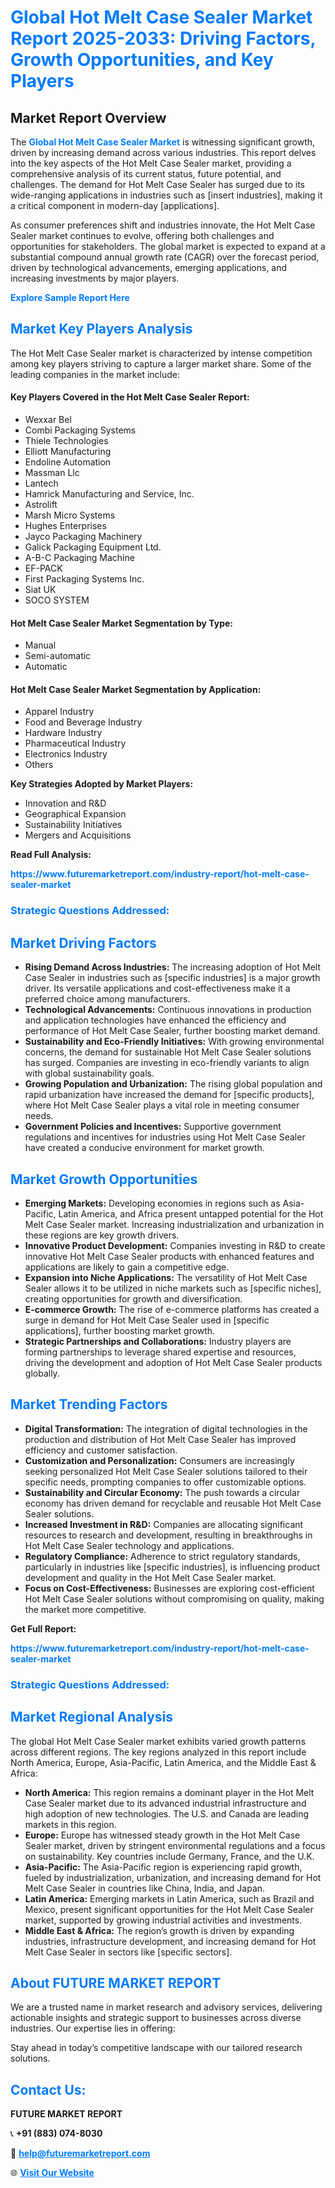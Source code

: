 <h1 style="color: #007BFF;">Global Hot Melt Case Sealer Market Report 2025-2033: Driving Factors, Growth Opportunities, and Key Players</h1>

<section id="overview">
<h2>Market Report Overview</h2>
<p>The <a href="https://www.futuremarketreport.com/industry-report/hot-melt-case-sealer-market" style="color: #007BFF; text-decoration: none;"><strong>Global Hot Melt Case Sealer Market</strong></a> is witnessing significant growth, driven by increasing demand across various industries. This report delves into the key aspects of the Hot Melt Case Sealer market, providing a comprehensive analysis of its current status, future potential, and challenges. The demand for Hot Melt Case Sealer has surged due to its wide-ranging applications in industries such as [insert industries], making it a critical component in modern-day [applications].</p>
<p>As consumer preferences shift and industries innovate, the Hot Melt Case Sealer market continues to evolve, offering both challenges and opportunities for stakeholders. The global market is expected to expand at a substantial compound annual growth rate (CAGR) over the forecast period, driven by technological advancements, emerging applications, and increasing investments by major players.</p>
</section>

<section id="overview">
<p><a href="https://www.futuremarketreport.com/request-sample/reportId=56048" style="color: #007BFF; text-decoration: none;"><strong>Explore Sample Report Here</strong></a></p>
</section>

<section id="key-players">
<h2 style="color: #007BFF;">Market Key Players Analysis</h2>
<p>The Hot Melt Case Sealer market is characterized by intense competition among key players striving to capture a larger market share. Some of the leading companies in the market include:</p>
<h4>Key Players Covered in the Hot Melt Case Sealer Report:</h4>
<ul><li>Wexxar Bel</li><li>Combi Packaging Systems</li><li>Thiele Technologies</li><li>Elliott Manufacturing</li><li>Endoline Automation</li><li>Massman Llc</li><li>Lantech</li><li>Hamrick Manufacturing and Service, Inc.</li><li>Astrolift</li><li>Marsh Micro Systems</li><li>Hughes Enterprises</li><li>Jayco Packaging Machinery</li><li>Galick Packaging Equipment Ltd.</li><li>A-B-C Packaging Machine</li><li>EF-PACK</li><li>First Packaging Systems Inc.</li><li>Siat UK</li><li>SOCO SYSTEM</li></ul>
<h4>Hot Melt Case Sealer Market Segmentation by Type:</h4>
<ul><li>Manual</li><li>Semi-automatic</li><li>Automatic</li></ul>

<h4>Hot Melt Case Sealer Market Segmentation by Application:</h4>
<ul><li>Apparel Industry</li><li>Food and Beverage Industry</li><li>Hardware Industry</li><li>Pharmaceutical Industry</li><li>Electronics Industry</li><li>Others</li></ul>
<p><strong>Key Strategies Adopted by Market Players:</strong></p>
<ul>
<li>Innovation and R&D</li>
<li>Geographical Expansion</li>
<li>Sustainability Initiatives</li>
<li>Mergers and Acquisitions</li>
</ul>
</section>

<section>
<p><strong>Read Full Analysis: </strong></p><a href="https://www.futuremarketreport.com/industry-report/hot-melt-case-sealer-market" style="color: #007BFF; text-decoration: none;"><strong>https://www.futuremarketreport.com/industry-report/hot-melt-case-sealer-market</strong></a>
<h3 style="color: #007BFF;">Strategic Questions Addressed:</h3>
</section>

<section id="driving-factors">
<h2 style="color: #007BFF;">Market Driving Factors</h2>
<ul>
<li><strong>Rising Demand Across Industries:</strong> The increasing adoption of Hot Melt Case Sealer in industries such as [specific industries] is a major growth driver. Its versatile applications and cost-effectiveness make it a preferred choice among manufacturers.</li>
<li><strong>Technological Advancements:</strong> Continuous innovations in production and application technologies have enhanced the efficiency and performance of Hot Melt Case Sealer, further boosting market demand.</li>
<li><strong>Sustainability and Eco-Friendly Initiatives:</strong> With growing environmental concerns, the demand for sustainable Hot Melt Case Sealer solutions has surged. Companies are investing in eco-friendly variants to align with global sustainability goals.</li>
<li><strong>Growing Population and Urbanization:</strong> The rising global population and rapid urbanization have increased the demand for [specific products], where Hot Melt Case Sealer plays a vital role in meeting consumer needs.</li>
<li><strong>Government Policies and Incentives:</strong> Supportive government regulations and incentives for industries using Hot Melt Case Sealer have created a conducive environment for market growth.</li>
</ul>
</section>

<section id="growth-opportunities">
<h2 style="color: #007BFF;">Market Growth Opportunities</h2>
<ul>
<li><strong>Emerging Markets:</strong> Developing economies in regions such as Asia-Pacific, Latin America, and Africa present untapped potential for the Hot Melt Case Sealer market. Increasing industrialization and urbanization in these regions are key growth drivers.</li>
<li><strong>Innovative Product Development:</strong> Companies investing in R&D to create innovative Hot Melt Case Sealer products with enhanced features and applications are likely to gain a competitive edge.</li>
<li><strong>Expansion into Niche Applications:</strong> The versatility of Hot Melt Case Sealer allows it to be utilized in niche markets such as [specific niches], creating opportunities for growth and diversification.</li>
<li><strong>E-commerce Growth:</strong> The rise of e-commerce platforms has created a surge in demand for Hot Melt Case Sealer used in [specific applications], further boosting market growth.</li>
<li><strong>Strategic Partnerships and Collaborations:</strong> Industry players are forming partnerships to leverage shared expertise and resources, driving the development and adoption of Hot Melt Case Sealer products globally.</li>
</ul>
</section>

<section id="trending-factors">
<h2 style="color: #007BFF;">Market Trending Factors</h2>
<ul>
<li><strong>Digital Transformation:</strong> The integration of digital technologies in the production and distribution of Hot Melt Case Sealer has improved efficiency and customer satisfaction.</li>
<li><strong>Customization and Personalization:</strong> Consumers are increasingly seeking personalized Hot Melt Case Sealer solutions tailored to their specific needs, prompting companies to offer customizable options.</li>
<li><strong>Sustainability and Circular Economy:</strong> The push towards a circular economy has driven demand for recyclable and reusable Hot Melt Case Sealer solutions.</li>
<li><strong>Increased Investment in R&D:</strong> Companies are allocating significant resources to research and development, resulting in breakthroughs in Hot Melt Case Sealer technology and applications.</li>
<li><strong>Regulatory Compliance:</strong> Adherence to strict regulatory standards, particularly in industries like [specific industries], is influencing product development and quality in the Hot Melt Case Sealer market.</li>
<li><strong>Focus on Cost-Effectiveness:</strong> Businesses are exploring cost-efficient Hot Melt Case Sealer solutions without compromising on quality, making the market more competitive.</li>
</ul>
</section>

<section>
<p><strong>Get Full Report: </strong></p><a href="https://www.futuremarketreport.com/industry-report/hot-melt-case-sealer-market" style="color: #007BFF; text-decoration: none;"><strong>https://www.futuremarketreport.com/industry-report/hot-melt-case-sealer-market</strong></a>
<h3 style="color: #007BFF;">Strategic Questions Addressed:</h3>
</section>


<section id="regional-analysis">
<h2 style="color: #007BFF;">Market Regional Analysis</h2>
<p>The global Hot Melt Case Sealer market exhibits varied growth patterns across different regions. The key regions analyzed in this report include North America, Europe, Asia-Pacific, Latin America, and the Middle East & Africa:</p>
<ul>
<li><strong>North America:</strong> This region remains a dominant player in the Hot Melt Case Sealer market due to its advanced industrial infrastructure and high adoption of new technologies. The U.S. and Canada are leading markets in this region.</li>
<li><strong>Europe:</strong> Europe has witnessed steady growth in the Hot Melt Case Sealer market, driven by stringent environmental regulations and a focus on sustainability. Key countries include Germany, France, and the U.K.</li>
<li><strong>Asia-Pacific:</strong> The Asia-Pacific region is experiencing rapid growth, fueled by industrialization, urbanization, and increasing demand for Hot Melt Case Sealer in countries like China, India, and Japan.</li>
<li><strong>Latin America:</strong> Emerging markets in Latin America, such as Brazil and Mexico, present significant opportunities for the Hot Melt Case Sealer market, supported by growing industrial activities and investments.</li>
<li><strong>Middle East & Africa:</strong> The region’s growth is driven by expanding industries, infrastructure development, and increasing demand for Hot Melt Case Sealer in sectors like [specific sectors].</li>
</ul>
</section>

<footer>
<h2 style="color: #007BFF;">About FUTURE MARKET REPORT</h2>
<p>We are a trusted name in market research and advisory services, delivering actionable insights and strategic support to businesses across diverse industries. Our expertise lies in offering:</p>

<p>Stay ahead in today’s competitive landscape with our tailored research solutions.</p>

<h2 style="color: #007BFF;">Contact Us:</h2>
<p><strong>FUTURE MARKET REPORT</strong></p>
<p>📞 <strong>+91 (883) 074-8030</strong></p>
<p>📧 <strong><a href="mailto:help@futuremarketreport.com" style="color: #007BFF;">help@futuremarketreport.com</a></strong></p>
<p>🌐 <strong><a href="https://www.futuremarketreport.com/" style="color: #007BFF;">Visit Our Website</a></strong></p>
</footer>